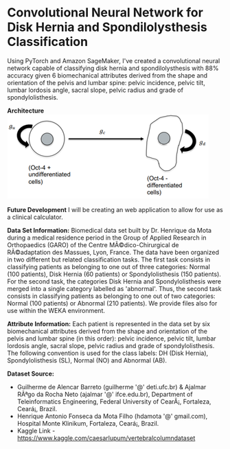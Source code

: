 # Convolutional Neural Network for Disk Hernia and Spondilolysthesis Classification
Using PyTorch and Amazon SageMaker, I've created a convolutional neural network capable of classifying disk hernia and spondilolysthesis with 88% accuracy given 6 biomechanical attributes derived from the shape and orientation of the pelvis and lumbar spine: pelvic incidence, pelvic tilt, lumbar lordosis angle, sacral slope, pelvic radius and grade of spondylolisthesis.

**Architecture**
![](https://raw.githubusercontent.com/aznxed/stem-cell-differentiation-model/master/model.png)

**Future Development**
I will be creating an web application to allow for use as a clinical calculator. 

**Data Set Information:**
Biomedical data set built by Dr. Henrique da Mota during a medical residence period in the Group of Applied Research in Orthopaedics (GARO) of the Centre MÃ©dico-Chirurgical de RÃ©adaptation des Massues, Lyon, France. The data have been organized in two different but related classification tasks. The first task consists in classifying patients as belonging to one out of three categories: Normal (100 patients), Disk Hernia (60 patients) or Spondylolisthesis (150 patients). For the second task, the categories Disk Hernia and Spondylolisthesis were merged into a single category labelled as 'abnormal'. Thus, the second task consists in classifying patients as belonging to one out of two categories: Normal (100 patients) or Abnormal (210 patients). We provide files also for use within the WEKA environment.

**Attribute Information:**
Each patient is represented in the data set by six biomechanical attributes derived from the shape and orientation of the pelvis and lumbar spine (in this order): pelvic incidence, pelvic tilt, lumbar lordosis angle, sacral slope, pelvic radius and grade of spondylolisthesis. The following convention is used for the class labels: DH (Disk Hernia), Spondylolisthesis (SL), Normal (NO) and Abnormal (AB).

**Dataset Source:**
* Guilherme de Alencar Barreto (guilherme '@' deti.ufc.br) & Ajalmar RÃªgo da Rocha Neto (ajalmar '@' ifce.edu.br), Department of Teleinformatics Engineering, Federal University of CearÃ¡, Fortaleza, Ceará¡, Brazil.
* Henrique Antonio Fonseca da Mota Filho (hdamota '@' gmail.com), Hospital Monte Klinikum, Fortaleza, Ceará¡, Brazil.
* Kaggle Link - https://www.kaggle.com/caesarlupum/vertebralcolumndataset